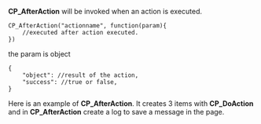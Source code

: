 __CP\_AfterAction__ will be invoked when an action is executed.

	CP_AfterAction("actionname", function(param){
		//executed after action executed.
	})

the param is object
	
	{
		"object": //result of the action,
		"success": //true or false,
	}

Here is an example of __CP\_AfterAction__. It creates 3 items with __CP\_DoAction__ and in __CP\_AfterAction__ create a log to save a message in the page.